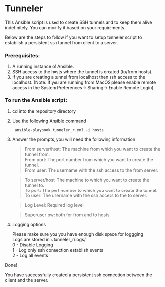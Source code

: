 # Tunneler

This Ansible script is used to create SSH tunnels and to keep them alive indefinitely. You can modify it based on your requirements.


Below are the steps to follow if you want to setup tunneler script to establish a persistent ssh tunnel from client to a server.

### Prerequisites:

1. A running instance of Ansible.
2. SSH access to the hosts where the tunnel is created (to/from hosts).
3. If you are creating a tunnel from localhost then ssh access to the localhost. (Note: If you are running from MacOS please enable remote access in the System Preferences-> Sharing-> Enable Remote Login)


### To run the Ansible script:

1. cd into the repository directory

2. Use the following Ansible command

		ansible-playbook tunneler_r.yml -i hosts

3. Answer the prompts, you will need the following information  

    >From server/host: The machine from which you want to create the tunnel from.<br>From port: The port number from which you want to create the tunnel.<br>From user: The username with the ssh access to the from server.

    >To server/host: The machine to which you want to create the tunnel to.<br>To port: The port number to which you want to create the tunnel.<br>To user: The username with the ssh access to the to server.

    >Log Level: Required log level

    >Superuser pw: both for from and to hosts

4. Logging options

    Please make sure you you have enough disk space for loggging<br>Logs are stored in ~tunneler_r/logs/<br>
    0 - Disable Logging<br>
    1 - Log only ssh connection establish events<br>
    2 - Log all events

Done!

You have successfully created a persistent ssh connection between the client and the server.

